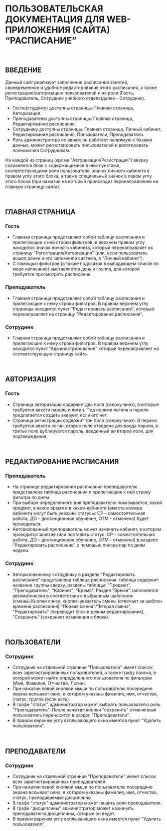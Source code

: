 # ПОЛЬЗОВАТЕЛЬСКАЯ ДОКУМЕНТАЦИЯ ДЛЯ WEB-ПРИЛОЖЕНИЯ (САЙТА) “РАСПИСАНИЕ”

&nbsp;
## ВВЕДЕНИЕ

Данный сайт реализует заполнение расписания занятий, своевременное и удобное редактирование этого расписания, а также регистрацию/авторизацию пользователей и их роли (Гость, Преподаватель, Сотрудник учебного отдела(далее - Сотрудник).
* Гостю(студенту) доступны страницы: Главная страница, Авторизация.
* Преподавателю доступны страницы: Главная страница, Редактирование расписания.
* Сотруднику доступны страницы: Главная страница, Личный кабинет, Редактирование расписания, Пользователи, Преподаватели.
* Роль администратора не явная; он работает напрямую с базами данных, может регистрировать пользователей и делегировать полномочия Сотрудникам.

На каждой из страниц (кроме "Авторизация/Регистрация") вверху сохраняется блок с содержащимися в нем пунктами, соответствующими роли пользователя, значок личного кабинета в правом углу этого блока, а также специальный значок в левом углу этого блока (при нажатии на который происходит перенаправление на главную страницу сайта).


&nbsp;
## ГЛАВНАЯ СТРАНИЦА

### Гость
* Главная страница представляет собой таблицу расписания и прилегающие к ней строки фильтров, в верхнем правом углу находится значок личного кабинета, который перенаправляет на страницу "Регистрация/Авторизация" (или, если пользователь вошел ранее и его запомнила система, в "Личный кабинет").
* С помощью фильтров (а также подсказок в выпадающем списке по мере написания) выставляется день и группа, для которой требуется просмотреть расписание.

### Преподаватель
* Главная страница представляет собой таблицу расписания и прилегающие к нему строки фильтров. В правом верхнем углу страницы находится пункт "Редактировать расписание", который перенаправляет на страницу "Редактирование расписания".

### Сотрудник
* Главная страница представляет собой таблицу расписания и прилегающие к нему строки фильтров. В правом верхнем углу находится пункт  "Администрирование" который перенаправляет на соответствующую страницу сайта.

&nbsp;
## АВТОРИЗАЦИЯ
### Гость
* Страница авторизации содержит два поля (сверху-вниз), в которые требуется ввести пароль и логин. Под полями логина и пароля предлагается создать аккаунт, если его нет.
* Страница регистрации содержит три поля (сверху-вниз). В первое требуется ввести логин, второе поле отведено для ввода пароля, в третье поле дублируется пароль, введенный во второе поле, для подтверждения.

&nbsp;
## РЕДАКТИРОВАНИЕ РАСПИСАНИЯ
### Преподаватель
* На странице редактирования расписания преподавателю представлена таблица расписания и прилегающие к ней строку фильтра по дням.
* При выборе определенного дня преподавателю показывается, какой предмет, в какое время и в каком кабинете (вместо номера кабинета могут быть указаны статусы: СР – самостоятельная работа, ДО – дистанционное обучение, ОТМ - отменено) будет проводиться.
* Авторизованный преподаватель может изменить кабинет, в котором проводится занятие (или поставить статус: СР – самостоятельная работа, ДО – дистанционное обучение, ОТМ - отменено) в разделе "Редактировать расписание" с помощью поиска пар по дням недели.

### Сотрудник
* Авторизованному сотруднику в разделе "Редактировать расписание" представлена таблица расписания. таблица содержит: название группы сверху, разделы таблицы: "Предмет", "Преподаватель", "Кабинет", "Время". Раздел "Время" заполняется автоматически в соответствии с выбранным шаблоном (смены).Кнопки снизу: кнопка-указатель смены (отвечает за шаблон времени расписания) "Первая смена"/"Вторая смена", "Редактировать" (переводит блок в режим редактирования), "Сохранить" (сохраняет изменения в блоке).

&nbsp;
## ПОЛЬЗОВАТЕЛИ
### Сотрудник
* Сотрудник на отдельной странице "Пользователи" имеет список всех зарегистрированных пользователей, а также графу поиска, в которой может найти определенного пользователя по фильтрам (Имя, Фамилия, Отчество, Логин).
* При нажатии левой кнопкой мыши по пользователю посередине экрана вслывает окно, в котором указаны фамилия, имя, отчество, статус, группа (если есть).
* В графе "статус" администратор может выбрать пользователю роль "Преподаватель". После нажатия кнопки "сохранить" отмеченный пользователь переносится в раздел "Преподаватели".
* В правом верхнем углу всплывающего окна имеется пункт "Удалить пользователя".

&nbsp;
## ПРЕПОДАВАТЕЛИ
### Сотрудник
* Сотрудник на отдельной странице "Преподаватели" имеет список всех зарегистрированных преподавателей.
* При нажатии левой кнопкой мыши по пользователю посередине экрана вслывает окно, в котором указаны фамилия, имя, отчество, статус, преподаваемые дисциплины.
* В графе "статус" администратор может лишить роли преподавателя.
* В графе "дисциплины" администратор может назначить преподавателю дисциплины, которые он ведет.
* В правом верхнем углу всплывающего окна имеется пункт "Удалить пользователя".
